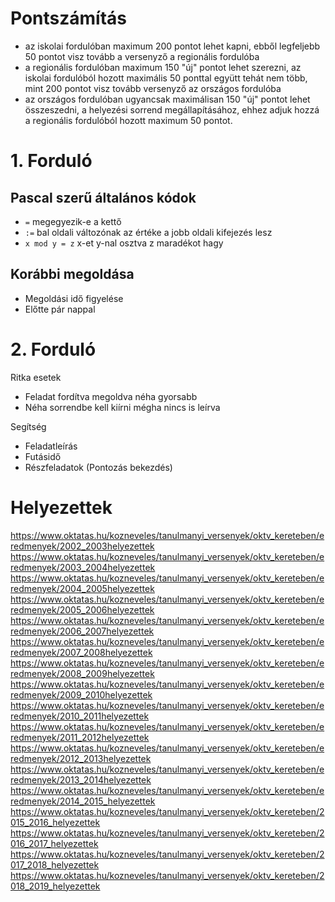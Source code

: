 # Pontszámítás
- az iskolai fordulóban maximum 200 pontot lehet kapni, ebből legfeljebb 50 pontot visz tovább a versenyző a regionális fordulóba
- a regionális fordulóban maximum 150 "új" pontot lehet szerezni, az iskolai fordulóból hozott maximális 50 ponttal együtt tehát nem több, mint 200 pontot visz tovább versenyző az országos fordulóba
- az országos fordulóban ugyancsak maximálisan 150 "új" pontot lehet összeszedni, a helyezési sorrend megállapításához, ehhez adjuk hozzá a regionális fordulóból hozott maximum 50 pontot.
# 1. Forduló
## Pascal szerű általános kódok
- `=` megegyezik-e a kettő
- `:=` bal oldali változónak az értéke a jobb oldali kifejezés lesz
- `x mod y = z` x-et y-nal osztva z maradékot hagy
## Korábbi megoldása
- Megoldási idő figyelése
- Előtte pár nappal
# 2. Forduló
Ritka esetek
- Feladat fordítva megoldva néha gyorsabb
- Néha sorrendbe kell kiírni mégha nincs is leírva

Segítség
- Feladatleírás
- Futásidő
- Részfeladatok (Pontozás bekezdés)
# Helyezettek
https://www.oktatas.hu/kozneveles/tanulmanyi_versenyek/oktv_kereteben/eredmenyek/2002_2003helyezettek  
https://www.oktatas.hu/kozneveles/tanulmanyi_versenyek/oktv_kereteben/eredmenyek/2003_2004helyezettek  
https://www.oktatas.hu/kozneveles/tanulmanyi_versenyek/oktv_kereteben/eredmenyek/2004_2005helyezettek  
https://www.oktatas.hu/kozneveles/tanulmanyi_versenyek/oktv_kereteben/eredmenyek/2005_2006helyezettek  
https://www.oktatas.hu/kozneveles/tanulmanyi_versenyek/oktv_kereteben/eredmenyek/2006_2007helyezettek  
https://www.oktatas.hu/kozneveles/tanulmanyi_versenyek/oktv_kereteben/eredmenyek/2007_2008helyezettek  
https://www.oktatas.hu/kozneveles/tanulmanyi_versenyek/oktv_kereteben/eredmenyek/2008_2009helyezettek  
https://www.oktatas.hu/kozneveles/tanulmanyi_versenyek/oktv_kereteben/eredmenyek/2009_2010helyezettek  
https://www.oktatas.hu/kozneveles/tanulmanyi_versenyek/oktv_kereteben/eredmenyek/2010_2011helyezettek  
https://www.oktatas.hu/kozneveles/tanulmanyi_versenyek/oktv_kereteben/eredmenyek/2011_2012helyezettek  
https://www.oktatas.hu/kozneveles/tanulmanyi_versenyek/oktv_kereteben/eredmenyek/2012_2013helyezettek  
https://www.oktatas.hu/kozneveles/tanulmanyi_versenyek/oktv_kereteben/eredmenyek/2013_2014helyezettek  
https://www.oktatas.hu/kozneveles/tanulmanyi_versenyek/oktv_kereteben/eredmenyek/2014_2015_helyezettek  
https://www.oktatas.hu/kozneveles/tanulmanyi_versenyek/oktv_kereteben/2015_2016_helyezettek  
https://www.oktatas.hu/kozneveles/tanulmanyi_versenyek/oktv_kereteben/2016_2017_helyezettek  
https://www.oktatas.hu/kozneveles/tanulmanyi_versenyek/oktv_kereteben/2017_2018_helyezettek  
https://www.oktatas.hu/kozneveles/tanulmanyi_versenyek/oktv_kereteben/2018_2019_helyezettek  
